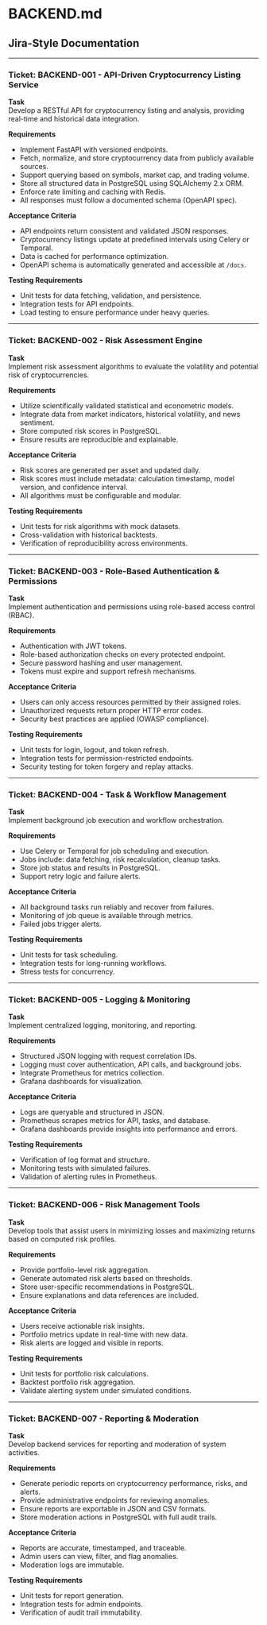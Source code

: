 # BACKEND.md

## Jira-Style Documentation

---

### Ticket: BACKEND-001 - API-Driven Cryptocurrency Listing Service

**Task**  
Develop a RESTful API for cryptocurrency listing and analysis, providing real-time and historical data integration.

**Requirements**  
- Implement FastAPI with versioned endpoints.  
- Fetch, normalize, and store cryptocurrency data from publicly available sources.  
- Support querying based on symbols, market cap, and trading volume.  
- Store all structured data in PostgreSQL using SQLAlchemy 2.x ORM.  
- Enforce rate limiting and caching with Redis.  
- All responses must follow a documented schema (OpenAPI spec).  

**Acceptance Criteria**  
- API endpoints return consistent and validated JSON responses.  
- Cryptocurrency listings update at predefined intervals using Celery or Temporal.  
- Data is cached for performance optimization.  
- OpenAPI schema is automatically generated and accessible at `/docs`.  

**Testing Requirements**  
- Unit tests for data fetching, validation, and persistence.  
- Integration tests for API endpoints.  
- Load testing to ensure performance under heavy queries.  

---

### Ticket: BACKEND-002 - Risk Assessment Engine

**Task**  
Implement risk assessment algorithms to evaluate the volatility and potential risk of cryptocurrencies.

**Requirements**  
- Utilize scientifically validated statistical and econometric models.  
- Integrate data from market indicators, historical volatility, and news sentiment.  
- Store computed risk scores in PostgreSQL.  
- Ensure results are reproducible and explainable.  

**Acceptance Criteria**  
- Risk scores are generated per asset and updated daily.  
- Risk scores must include metadata: calculation timestamp, model version, and confidence interval.  
- All algorithms must be configurable and modular.  

**Testing Requirements**  
- Unit tests for risk algorithms with mock datasets.  
- Cross-validation with historical backtests.  
- Verification of reproducibility across environments.  

---

### Ticket: BACKEND-003 - Role-Based Authentication & Permissions

**Task**  
Implement authentication and permissions using role-based access control (RBAC).  

**Requirements**  
- Authentication with JWT tokens.  
- Role-based authorization checks on every protected endpoint.  
- Secure password hashing and user management.  
- Tokens must expire and support refresh mechanisms.  

**Acceptance Criteria**  
- Users can only access resources permitted by their assigned roles.  
- Unauthorized requests return proper HTTP error codes.  
- Security best practices are applied (OWASP compliance).  

**Testing Requirements**  
- Unit tests for login, logout, and token refresh.  
- Integration tests for permission-restricted endpoints.  
- Security testing for token forgery and replay attacks.  

---

### Ticket: BACKEND-004 - Task & Workflow Management

**Task**  
Implement background job execution and workflow orchestration.  

**Requirements**  
- Use Celery or Temporal for job scheduling and execution.  
- Jobs include: data fetching, risk recalculation, cleanup tasks.  
- Store job status and results in PostgreSQL.  
- Support retry logic and failure alerts.  

**Acceptance Criteria**  
- All background tasks run reliably and recover from failures.  
- Monitoring of job queue is available through metrics.  
- Failed jobs trigger alerts.  

**Testing Requirements**  
- Unit tests for task scheduling.  
- Integration tests for long-running workflows.  
- Stress tests for concurrency.  

---

### Ticket: BACKEND-005 - Logging & Monitoring

**Task**  
Implement centralized logging, monitoring, and reporting.  

**Requirements**  
- Structured JSON logging with request correlation IDs.  
- Logging must cover authentication, API calls, and background jobs.  
- Integrate Prometheus for metrics collection.  
- Grafana dashboards for visualization.  

**Acceptance Criteria**  
- Logs are queryable and structured in JSON.  
- Prometheus scrapes metrics for API, tasks, and database.  
- Grafana dashboards provide insights into performance and errors.  

**Testing Requirements**  
- Verification of log format and structure.  
- Monitoring tests with simulated failures.  
- Validation of alerting rules in Prometheus.  

---

### Ticket: BACKEND-006 - Risk Management Tools

**Task**  
Develop tools that assist users in minimizing losses and maximizing returns based on computed risk profiles.  

**Requirements**  
- Provide portfolio-level risk aggregation.  
- Generate automated risk alerts based on thresholds.  
- Store user-specific recommendations in PostgreSQL.  
- Ensure explanations and data references are included.  

**Acceptance Criteria**  
- Users receive actionable risk insights.  
- Portfolio metrics update in real-time with new data.  
- Risk alerts are logged and visible in reports.  

**Testing Requirements**  
- Unit tests for portfolio risk calculations.  
- Backtest portfolio risk aggregation.  
- Validate alerting system under simulated conditions.  

---

### Ticket: BACKEND-007 - Reporting & Moderation

**Task**  
Develop backend services for reporting and moderation of system activities.  

**Requirements**  
- Generate periodic reports on cryptocurrency performance, risks, and alerts.  
- Provide administrative endpoints for reviewing anomalies.  
- Ensure reports are exportable in JSON and CSV formats.  
- Store moderation actions in PostgreSQL with full audit trails.  

**Acceptance Criteria**  
- Reports are accurate, timestamped, and traceable.  
- Admin users can view, filter, and flag anomalies.  
- Moderation logs are immutable.  

**Testing Requirements**  
- Unit tests for report generation.  
- Integration tests for admin endpoints.  
- Verification of audit trail immutability.  

